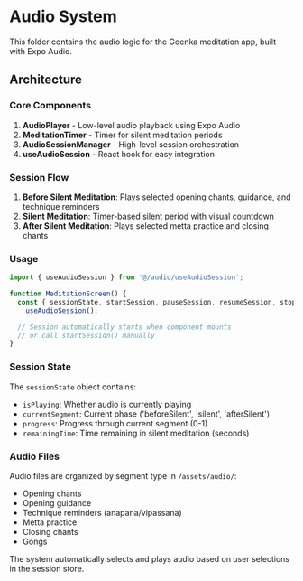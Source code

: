 # Audio System

This folder contains the audio logic for the Goenka meditation app, built with Expo Audio.

## Architecture

### Core Components

1. **AudioPlayer** - Low-level audio playback using Expo Audio
2. **MeditationTimer** - Timer for silent meditation periods
3. **AudioSessionManager** - High-level session orchestration
4. **useAudioSession** - React hook for easy integration

### Session Flow

1. **Before Silent Meditation**: Plays selected opening chants, guidance, and technique reminders
2. **Silent Meditation**: Timer-based silent period with visual countdown
3. **After Silent Meditation**: Plays selected metta practice and closing chants

### Usage

```typescript
import { useAudioSession } from '@/audio/useAudioSession';

function MeditationScreen() {
  const { sessionState, startSession, pauseSession, resumeSession, stopSession } =
    useAudioSession();

  // Session automatically starts when component mounts
  // or call startSession() manually
}
```

### Session State

The `sessionState` object contains:

- `isPlaying`: Whether audio is currently playing
- `currentSegment`: Current phase ('beforeSilent', 'silent', 'afterSilent')
- `progress`: Progress through current segment (0-1)
- `remainingTime`: Time remaining in silent meditation (seconds)

### Audio Files

Audio files are organized by segment type in `/assets/audio/`:

- Opening chants
- Opening guidance
- Technique reminders (anapana/vipassana)
- Metta practice
- Closing chants
- Gongs

The system automatically selects and plays audio based on user selections in the session store.
